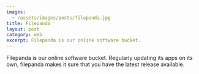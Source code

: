 ```yaml
---
images:
  - /assets/images/posts/filepanda.jpg
title: Filepanda
layout: post
category: web
excerpt: Filepanda is our online software bucket.
---
```

Filepanda is our online software bucket. Regularly updating its apps on its own, filepanda makes it sure that you have the latest release available.